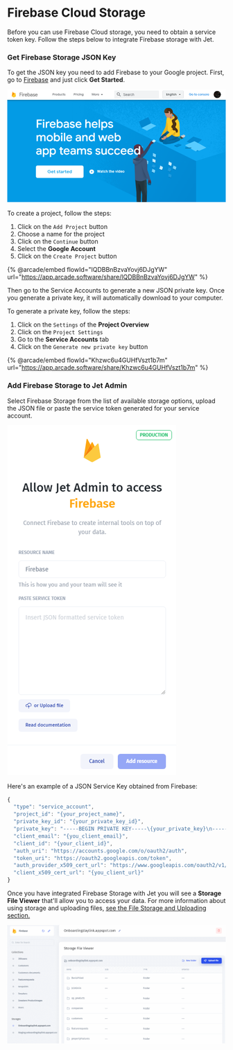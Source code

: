# Firebase Cloud Storage

Before you can use Firebase Cloud storage, you need to obtain a service token key. Follow the steps below to integrate Firebase storage with Jet.‌

### Get Firebase Storage JSON Key <a href="#1-get-firebase-key" id="1-get-firebase-key"></a>

To get the JSON key you need to add Firebase to your Google project. First, go to [Firebase](https://firebase.google.com/) and just click **Get Started**.

![](<../../../.gitbook/assets/image (791).png>)

To create a project, follow the steps:

1. Click on the `Add Project` button
2. Choose a name for the project
3. Click on the `Continue` button
4. Select the **Google Account**
5. Click on the `Create Project` button

{% @arcade/embed flowId="lQDBBnBzvaYovj6DJgYW" url="https://app.arcade.software/share/lQDBBnBzvaYovj6DJgYW" %}

Then go to the Service Accounts to generate a new JSON private key. Once you generate a private key, it will automatically download to your computer.​

To generate a private key, follow the steps:

1. Click on the `Settings` of the **Project Overview**
2. Click on the `Project Settings`
3. Go to the **Service Accounts** tab
4. Click on the `Generate new private key` button

{% @arcade/embed flowId="Khzwc6u4GUHfVszt1b7m" url="https://app.arcade.software/share/Khzwc6u4GUHfVszt1b7m" %}

### Add Firebase Storage to Jet Admin <a href="#2-add-firebase-to-jet-admin" id="2-add-firebase-to-jet-admin"></a>

Select Firebase Storage from the list of available storage options, upload the JSON file or paste the service token generated for your service account.

![](<../../../.gitbook/assets/image (793).png>)

Here's an example of a JSON Service Key obtained from Firebase:

```javascript
{
  "type": "service_account",
  "project_id": "{your_project_name}",
  "private_key_id": "{your_private_key_id}",
  "private_key": "-----BEGIN PRIVATE KEY-----\{your_private_key}\n-----END PRIVATE KEY-----\n",
  "client_email": "{you_client_email}",
  "client_id": "{your_client_id}",
  "auth_uri": "https://accounts.google.com/o/oauth2/auth",
  "token_uri": "https://oauth2.googleapis.com/token",
  "auth_provider_x509_cert_url": "https://www.googleapis.com/oauth2/v1/certs",
  "client_x509_cert_url": "{you_client_url}"
}
```

Once you have integrated Firebase Storage with Jet you will see a **Storage File Viewer** that'll allow you to access your data. For more information about using storage and uploading files, [see the File Storage and Uploading section.](https://docs.jetadmin.io/user-guide/data/file-storage-and-uploading)

![](../../../.gitbook/assets/GIF213.gif)
